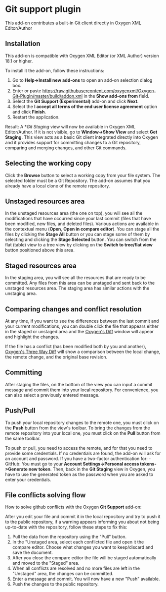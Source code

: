 # Git support plugin

This add-on contributes a built-in Git client directly in Oxygen XML Editor/Author

## Installation

This add-on is compatible with Oxygen XML Editor (or XML Author) version 18.1 or higher. 

To install it the add-on, follow these instructions:

1. Go to **Help->Install new add-ons** to open an add-on selection dialog box.
2. Enter or paste https://raw.githubusercontent.com/oxygenxml/Oxygen-Git-Plugin/master/build/addon.xml in the **Show add-ons from** field.
3. Select the **Git Support (Experimental)** add-on and click **Next**.
4. Select the **I accept all terms of the end user license agreement** option and click **Finish**.
5. Restart the application.

Result: A **Git Staging* view will now be available in Oxygen XML Editor/Author. If it is not visible, go to **Window->Show View** and select **Get Staging**. This view acts as a basic Git client integrated directly into Oxygen and it provides support for committing changes to a Git repository, comparing and merging changes, and other Git commands.

## Selecting the working copy

Click the **Browse** button to select a working copy from your file system. The selected folder must be a Git Repository. The add-on assumes that you already have a local clone of the remote repository.

## Unstaged resources area

In the unstaged resources area (the one on top), you will see all the modifications that have occurred since your last commit (files that have been modified, new files, and deleted files). Various actions are available in the contextual menu (**Open**, **Open in compare editor**).
You can stage all the files by clicking the **Stage All** button or you can stage some of them by selecting and clicking the **Stage Selected** button. 
You can switch from the flat (table) view to a tree view by clicking on the **Switch to tree/flat view** button positioned above this area.

## Staged resources area

In the staging area, you will see all the resources that are ready to be committed. Any files from this area can be unstaged and sent back to the unstaged resources area. The staging area has similar actions with the unstaging area.

## Comparing changes and conflict resolution

At any time, if you want to see the differences between the last commit and your current modifications, you can double click the file that appears either in the staged or unstaged area and the [Oxygen's Diff](https://www.oxygenxml.com/doc/versions/19.0/ug-editor/topics/file-comparison-x-tools.html) window will appear and highlight the changes.

If the file has a conflict (has been modified both by you and another), [Oxygen's Three Way Diff](https://www.oxygenxml.com/doc/versions/19.0/ug-editor/topics/file-comparison-x-tools.html#file-comparison__threeway_comparisons) will show a comparison between the local change, the remote change, and the original base revision.

## Committing

After staging the files, on the bottom of the view you can input a commit message and commit them into your local repository. For convenience, you can also select a previously entered message.

## Push/Pull

To push your local repository changes to the remote one, you must click on the **Push** button from the view's toolbar. To bring the changes from the remote repository into your local one, you must click on the **Pull** button from the same toolbar.

To push or pull, you need to access the remote, and for that you need to provide some credentials. If no credentials are found, the add-on will ask for an account and password. If you have a two-factor authentication for: 
-GitHub: You must go to your **Account Settings->Personal access tokens->Generate new token**. Then, back in the **Git Staging** view in Oxygen, you have to use the generated token as the password when you are asked to enter your credentials.


## File conflicts solving flow

How to solve github conflicts with the Oxygen **Git Support** add-on:

After you edit your file and commit it in the local repository and try to push it to the public repository, if a warning appears informing you about not being up-to-date with the repository, follow these steps to fix this:

1. Pull the data from the repository using the "Pull" button.
2. In the "Unstaged area, select each conflicted file and open it the compare editor. Choose what changes you want to keep/discard and save the document.
3. After you close the compare editor the file will be staged automatically and moved to the "Staged" area.
4. When all conflicts are resolved and no more files are left in the "Unstaged" area, the changes can be committed.
5. Enter a message and commit. You will now have a new "Push" available.
6. Push the changes to the public repository.
